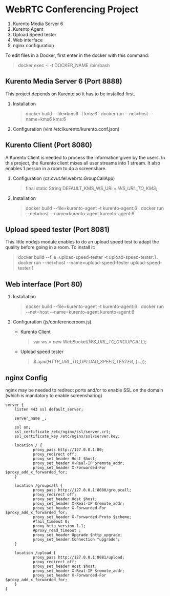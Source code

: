 WebRTC Conferencing Project
=========================

 1. Kurento Media Server 6
 2. Kurento Agent
 3. Upload Speed tester
 4. Web interface
 5. nginx configuration



To edit files in a Docker, first enter in the docker with this command:
> docker exec -i -t DOCKER_NAME /bin/bash



Kurento Media Server 6 (Port 8888)
------------------------------------------

This project depends on Kurento so it has to be installed first.

 1. Installation

	> docker build --file=kms6 -t kms:6 . 
	> docker run --net=host --name=kms6 kms:6

 2. Configuration (vim /etc/kurento/kurento.conf.json)



Kurento Client (Port 8080)
--------------------------------
A Kurento Client is needed to process the information given by the users. In this project, the Kurento client mixes all user streams into 1 stream. It also enables 1 person in a room to do a screenshare.

1. Configuration (cz.cvut.fel.webrtc.GroupCallApp)

	> final static String DEFAULT_KMS_WS_URI = *WS_URL_TO_KMS*;

2. Installation
	> docker build --file=kurento-agent -t kurento-agent:6 . 
	> docker run --net=host --name=kurento-agent kurento-agent:6



Upload speed tester (Port 8081)
--------------------------------------
This little nodejs module enables to do an upload speed test to adapt the quality before going in a room. To install it:

> docker build --file=upload-speed-tester -t upload-speed-tester:1 . 
> docker run --net=host --name=upload-speed-tester upload-speed-tester:1


Web interface (Port 80)
----------------------------

1. Installation

	> docker build --file=kurento-agent -t kurento-agent:6 . 
	> docker run --net=host --name=kurento-agent kurento-agent:6

2. Configuration (js/conferenceroom.js)
	
	* Kurento Client
		> var ws = new WebSocket(*WS_URL_TO_GROUPCALL*);

	* Upload speed tester
		> $.ajax(*HTTP_URL_TO_UPLOAD_SPEED_TESTER*, {...});



nginx Config
---------------
nginx may be needed to redirect ports and/or to enable SSL on the domain (which is mandatory to enable screensharing)

    server {
        listen 443 ssl default_server;

        server_name _;

        ssl on;
        ssl_certificate /etc/nginx/ssl/server.crt;
        ssl_certificate_key /etc/nginx/ssl/server.key;

        location / {
                proxy_pass http://127.0.0.1:80;
                proxy_redirect off;
                proxy_set_header Host $host;
                proxy_set_header X-Real-IP $remote_addr;
                proxy_set_header X-Forwarded-For $proxy_add_x_forwarded_for;
        }

        location /groupcall {
                proxy_pass http://127.0.0.1:8080/groupcall;
                proxy_redirect off;
                proxy_set_header Host $host;
                proxy_set_header X-Real-IP $remote_addr;
                proxy_set_header X-Forwarded-For $proxy_add_x_forwarded_for;
                proxy_set_header X-Forwarded-Proto $scheme;
                #fail_timeout 0;
                proxy_http_version 1.1;
                #proxy_read_timeout ;
                proxy_set_header Upgrade $http_upgrade;
                proxy_set_header Connection "upgrade";
        }

        location /upload {
                proxy_pass http://127.0.0.1:8081/upload;
                proxy_redirect off;
                proxy_set_header Host $host;
                proxy_set_header X-Real-IP $remote_addr;
                proxy_set_header X-Forwarded-For $proxy_add_x_forwarded_for;
        }
	}
